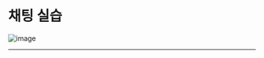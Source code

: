 # 채팅 실습

![image](https://user-images.githubusercontent.com/68372094/160965287-bd9e33f5-7b37-4d8e-b928-2a8c9b4370b4.png)
* * *
